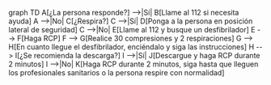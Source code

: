 graph TD
    A[¿La persona responde?] -->|Sí| B[Llame al 112 si necesita ayuda]
    A -->|No| C[¿Respira?]
    C -->|Sí| D[Ponga a la persona en posición lateral de seguridad]
    C -->|No| E[Llame al 112 y busque un desfibrilador]
    E --> F[Haga RCP]
    F --> G[Realice 30 compresiones y 2 respiraciones]
    G --> H[En cuanto llegue el desfibrilador, enciéndalo y siga las instrucciones]
    H --> I[¿Se recomienda la descarga?]
    I -->|Sí| J[Descargue y haga RCP durante 2 minutos]
    I -->|No| K[Haga RCP durante 2 minutos, siga hasta que lleguen los profesionales sanitarios o la persona respire con normalidad]
